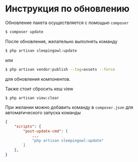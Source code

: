 # Инструкция по обновлению

Обновление пакета осуществляется с помощью `composer`

```bash
$ composer update
```

После обновления, желательно выполнять команду

```bash
$ php artisan sleepingowl:update
```
или 

```bash
$ php artisan vendor:publish --tag=assets --force
```


для обновления компонентов.

Также стоит сбросить кеш view

```bash
$ php artisan view:clear
```

При желании можно добавить команду в `composer.json` для автоматического запуска команды

```json
{
    "scripts": {
        "post-update-cmd": [
            ...
            "php artisan sleepingowl:update"
        ]
    },
}
```
